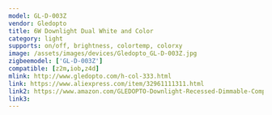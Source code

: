 ```yaml
---
model: GL-D-003Z
vendor: Gledopto
title: 6W Downlight Dual White and Color 
category: light
supports: on/off, brightness, colortemp, colorxy
image: /assets/images/devices/Gledopto_GL-D-003Z.jpg
zigbeemodel: ['GL-D-003Z']
compatible: [z2m,iob,z4d]
mlink: http://www.gledopto.com/h-col-333.html
link: https://www.aliexpress.com/item/32961111311.html
link2: https://www.amazon.com/GLEDOPTO-Downlight-Recessed-Dimmable-Compatible/dp/B07R299GCB
link3: 
---
```


